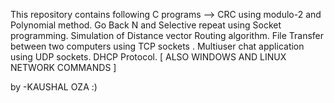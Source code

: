 This repository contains following C programs --> 
CRC using modulo-2 and Polynomial method.
Go Back N and Selective repeat using Socket programming.
Simulation of Distance vector Routing algorithm.
File Transfer between two computers using TCP sockets .
Multiuser chat application using UDP sockets.
DHCP Protocol. 
[ ALSO WINDOWS AND LINUX NETWORK COMMANDS ]

by -KAUSHAL OZA :)
